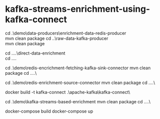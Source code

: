 # kafka-streams-enrichment-using-kafka-connect

<!-- Prerquisites -->
<!-- --------------- -->
<!-- Maven installed -->

cd .\demo\data-producers\enrichment-data-redis-producer\
mvn clean package
cd ..\raw-data-kafka-producer\
mvn clean package

cd ..\..\direct-data-enrichment\
cd ..\..

cd .\demo\redis-encrichment-fetching-kafka-sink-connector
mvn clean package
cd ..\..\

cd .\demo\redis-enrichment-source-connector
mvn clean package
cd ..\..\

docker build -t kafka-connect .\apache-kafka\kafka-connect\

cd .\demo\kafka-streams-based-enrichment
mvn clean package
cd ..\..\

docker-compose build
docker-compose up